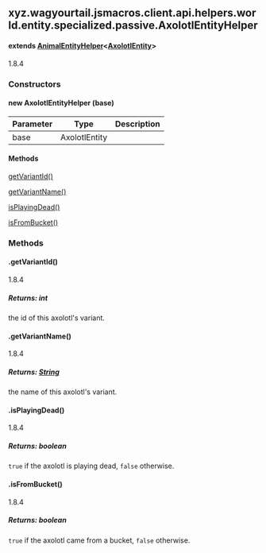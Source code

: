 

xyz.wagyourtail.jsmacros.client.api.helpers.world.entity.specialized.passive.AxolotlEntityHelper
------------------------------------------------------------------------------------------------

#### extends [AnimalEntityHelper](1.9.2/xyz/wagyourtail/jsmacros/client/api/helpers/world/entity/specialized/passive/AnimalEntityHelper.html)<[AxolotlEntity](https://wagyourtail.xyz/Projects/MinecraftMappingViewer/App?mapping=INTERMEDIARY,YARN&version=1.20.5&search=net/minecraft/entity/passive/AxolotlEntity)>

1.8.4

### Constructors

#### new AxolotlEntityHelper (base)

| Parameter | Type | Description |
|---|---|---|
| base | AxolotlEntity |  |



#### Methods

[getVariantId()](#getVariantId-)


[getVariantName()](#getVariantName-)


[isPlayingDead()](#isPlayingDead-)


[isFromBucket()](#isFromBucket-)



### Methods

#### .getVariantId()

1.8.4


##### Returns: int

the id of this axolotl's variant.



#### .getVariantName()

1.8.4


##### Returns: [String](https://docs.oracle.com/javase/8/docs/api/index.html?java/lang/String.html)

the name of this axolotl's variant.



#### .isPlayingDead()

1.8.4


##### Returns: boolean

`true` if the axolotl is playing dead, `false` otherwise.



#### .isFromBucket()

1.8.4


##### Returns: boolean

`true` if the axolotl came from a bucket, `false` otherwise.




